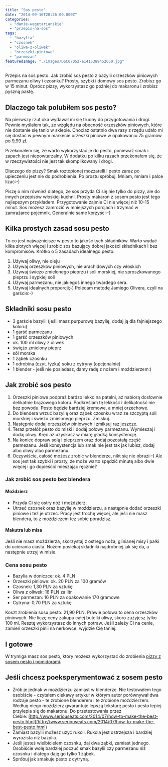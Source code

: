 ```yaml
---
title: "Sos pesto"
date: "2014-09-16T20:26:00.000Z"
categories: 
  - "danie-wegetarianskie"
  - "przepis-na-sos"
tags: 
  - "bazylia"
  - "czosnek"
  - "oliwa-z-oliwek"
  - "orzeszki-piniowe"
  - "parmezan"
featuredImage: "./images/DSC07052-e1415389452650.jpg"
---
```


Przepis na sos pesto. Jak zrobić sos pesto z bazylii orzeszków piniowych parmezanu oliwy i czosnku? Prosty, szybki i domowy sos pesto. Zrobisz go w 15 minut. Oprócz pizzy, wykorzystasz go później do makaronu i zrobisz pyszną pastę.

## Dlaczego tak polubiłem sos pesto?

Na pierwszy rzut oka wydawał mi się trudny do przygotowania i drogi. Pewnie myślałem tak, ze względu na obecność orzeszków piniowych, które nie dostanie się tanio w sklepie. Chociaż ostatnio dwa razy z rzędu udało mi się dostać w pewnym markecie orzeszki piniowe w opakowaniu 75 gramów po 9,99 zł.

Przekonałem się, że warto wykorzystać je do pesto, ponieważ smak i zapach jest niepowtarzalny. W dodatku po kilku razach przekonałem się, że w rzeczywistości nie jest tak skomplikowany i drogi.

Dlaczego do pizzy? Smak roztopionej mozzarelli i pesto zaraz po upieczeniu jest nie do podrobienia. Po prostu spróbuj. Mniam, mniam i palce lizać:-)

Piszę o nim również dlatego, że sos przyda Ci się nie tylko do pizzy, ale do innych przepisów włoskiej kuchni. Prosty makaron z sosem pesto jest tego najlepszym przykładem. Przygotowanie zajmie Ci nie więcej niż 10-15 minut. Sos możesz zamrozić w mniejszych porcjach i trzymać w zamrażarce pojemnik. Generalnie same korzyści:-)

## Kilka prostych zasad sosu pesto

To co jest najważniejsze w pesto to jakość tych składników. Warto wydać kilka złotych więcej i zrobić sos bazujący dobrej jakości składnikach i bez kompromisów. Krótko o 5 zasadach idealnego pesto:

1. Używaj oliwy, nie oleju
2. Używaj orzeszków piniowych, nie arachidowych czy włoskich
3. Używaj świeżo zmielonego pieprzu i soli morskiej, nie sproszkowanego pieprzu i sypkiej soli
4. Używaj parmezanu, nie jakiegoś innego twardego sera.
5. Używaj idealnych proporcji;-) Polecam metodę Jamiego Olivera, czyli na garście:-)

## Składniki sosu pesto

- 3 garście bazylii (jeśli masz purpurową bazylię, dodaj ją dla fajniejszego koloru)
- 1 garść parmezanu
- 1 garść orzeszków piniowych
- ok. 100 ml oliwy z oliwek
- świężo zmielony pieprz
- sól morska
- 1 ząbek czosnku
- 1 odrobina (czyt. łyżka) soku z cytryny (opcjonalnie)
- 1 blender - jeśli nie posiadasz, damy radę z nożem i moździerzem:)

## Jak zrobić sos pesto

1. Orzeszki piniowe podpraż bardzo lekko na patelni, aż nabiorą dosłownie delikatnie brązowego koloru. Podkreślam tę lekkość i delikatność nie bez powodu. Pesto będzie bardziej kremowe, a mniej orzechowe.
2. Do blendera wrzuć bazylię oraz ząbek czosnku wraz ze szczyptą soli morskiej i świeżo zmielonego pieprzu. Zmiskuj.
3. Następnie dodaj orzeszków piniowych i zmiksuj raz jeszcze.
4. Teraz przełóż pesto do miski i dodaj połowy parmezanu. Wymieszaj i dodaj oliwy. Kręć aż uzyskasz w miarę gładką konsystencję.
5. Na koniec dopraw solą i pieprzem oraz dodaj pozostałą część parmezanu. Jeśli konsystencja lub smak nie jest tak jak lubisz, dodaj albo oliwy albo parmezanu.
6. Oczywiście, całość możesz zrobić w blenderze, nikt się nie obrazi:-) Ale sos jest tak szybki i prosty, że może warto spędzić minutę albo dwie więcej i go dopieścić mieszając ręcznie?

### Jak zrobić sos pesto bez blendera

#### Moździerz

- Przyda Ci się ostry nóż i moździerz.
- Utrzeć czosnek oraz bazylię w moździerzu, a następnie dodać orzeszki piniowe i też je utrzeć. Pracy jest trochę więcej, ale jeśli nie masz blendera, to z moździeżem też sobie poradzisz.

#### Makutra lub misa

Jeśli nie masz moździerza, skorzystaj z ostrego noża, glinianej misy i pałki do ucierania ciasta. Nożem posiekaj składniki najdrobniej jak się da, a następnie utrzyj w misie.

### Cena sosu pesto

- Bazylia w doniczce: ok. 4 PLN
- Orzeszki piniowe: ok. 20 PLN za 100 gramów
- Czosnek: 1,30 PLN za sztukę
- Oliwa z oliwek: 16 PLN za litr
- Ser parmezan: 16 PLN za opakowanie 170 gramowe
- Cytryna: 0,70 PLN za sztukę

Koszt zrobienia sosu pesto: 21,90 PLN. Prawie połowa to cena orzeszków piniowych. Nie liczę ceny zakupu całej butelki oliwy, skoro zużyjesz tylko 100 ml. Resztę wykorzystasz do innych potraw. Jeśli zależy Ci na cenie, zamień orzeszki pinii na nerkowce, wyjdzie Cię taniej.

## I gotowe

W trymiga masz sos pesto, który możesz wykorzystać do zrobienia <a title="Pizza z sosem pesto i pomidorami" href="/pizza-z-pomidorami-w-sosie-pesto/">pizzy z sosem pesto i pomidorami</a>.

## Jeśli chcesz poeksperymentować z sosem pesto

- Zrób je jednak w moździerzu zamiast w blenderze. Nie testowałem tego osobiście - czytałem ciekawy artykuł w którym autor porównywał dwa rodzaje pesto - te zrobione blenderem i te zrobione moździerzem. Według niego moździerz gwarantuje lepszą teksturę pesto i pesto lepiej przylepia się do makaronu. Do przetestowania przez Ciebie: [http://www.seriouseats.com/2014/07/how-to-make-the-best-pesto.html](http://www.seriouseats.com/2014/07/how-to-make-the-best-pesto.html)
- Zamiast bazylii możesz użyć rukoli. Rukola jest ostrzejsza i bardziej wyrazista niż bazylia.
- Jeśli jesteś wielbicielem czosnku, daj dwa ząbki, zamiast jednego. Osobiście wolę bardziej poczuć smak bazylii czy parmezanu niż czosnku i dlatego daję go tylko 1 ząbek.
- Spróbuj jak smakuje pesto z cytryną.
